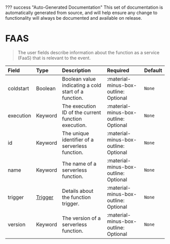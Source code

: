 ??? success "Auto-Generated Documentation"
    This set of documentation is automatically generated from source, and will help ensure any change to functionality will always be documented and available on release.

# FAAS

> The user fields describe information about the function as a service (FaaS) that is relevant to the event.

| Field | Type | Description | Required | Default |
| :--- | :--- | :--- | :--- | :--- |
| coldstart | Boolean | Boolean value indicating a cold start of a function. | :material-minus-box-outline: Optional | `None` |
| execution | Keyword | The execution ID of the current function execution. | :material-minus-box-outline: Optional | `None` |
| id | Keyword | The unique identifier of a serverless function. | :material-minus-box-outline: Optional | `None` |
| name | Keyword | The name of a serverless function. | :material-minus-box-outline: Optional | `None` |
| trigger | [Trigger](/howler-docs/odm/class/trigger) | Details about the function trigger. | :material-minus-box-outline: Optional | `None` |
| version | Keyword | The version of a serverless function. | :material-minus-box-outline: Optional | `None` |
